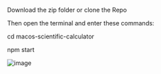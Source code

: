 Download the zip folder or clone the Repo

Then open the terminal and enter these commands:

cd macos-scientific-calculator

npm start


![image](https://github.com/prerna26sharma/macos-scientific-calculator/assets/130654046/880e6eb4-a89e-46d5-9011-402c64de3968)
